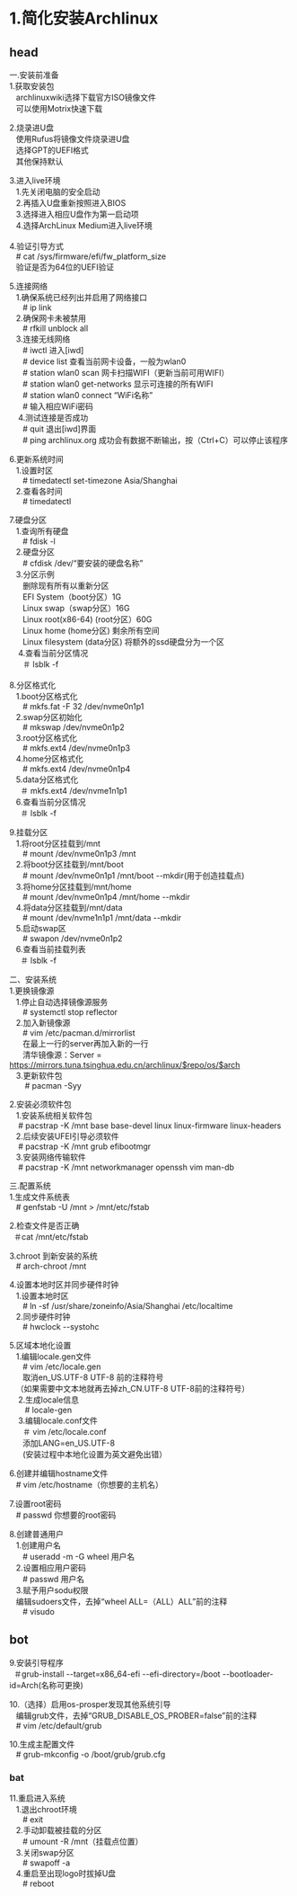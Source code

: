 # 1.简化安装Archlinux
## head

一.安装前准备  
1.获取安装包  
   archlinuxwiki选择下载官方ISO镜像文件  
   可以使用Motrix快速下载  
  
2.烧录进U盘  
   使用Rufus将镜像文件烧录进U盘  
   选择GPT的UEFI格式  
   其他保持默认  
  
3.进入live环境  
   1.先关闭电脑的安全启动  
   2.再插入U盘重新按照进入BIOS  
   3.选择进入相应U盘作为第一启动项  
   4.选择ArchLinux Medium进入live环境  
   
4.验证引导方式  
   # cat /sys/firmware/efi/fw_platform_size  
   验证是否为64位的UEFI验证  
  
5.连接网络  
   1.确保系统已经列出并启用了网络接口  
      # ip link  
   2.确保网卡未被禁用  
      # rfkill unblock all  
   3.连接无线网络  
      # iwctl 进入[iwd]  
      # device list 查看当前网卡设备，一般为wlan0  
      # station wlan0 scan 网卡扫描WIFI（更新当前可用WIFI）  
      # station wlan0 get-networks 显示可连接的所有WIFI  
      # station wlan0 connect “WiFi名称”  
      # 输入相应WiFi密码  
    4.测试连接是否成功  
      # quit 退出[iwd]界面  
      # ping archlinux.org 成功会有数据不断输出，按（Ctrl+C）可以停止该程序  
  
6.更新系统时间  
   1.设置时区  
      # timedatectl set-timezone Asia/Shanghai  
   2.查看各时间  
      # timedatectl  
  
7.硬盘分区  
   1.查询所有硬盘  
      # fdisk -l  
   2.硬盘分区  
      # cfdisk /dev/“要安装的硬盘名称”  
   3.分区示例  
      删除现有所有以重新分区  
      EFI System（boot分区）1G  
      Linux swap（swap分区）16G  
      Linux root(x86-64) (root分区）60G  
      Linux home (home分区) 剩余所有空间  
      Linux filesystem (data分区) 将额外的ssd硬盘分为一个区  
    4.查看当前分区情况  
      ＃ lsblk -f  
        
8.分区格式化  
   1.boot分区格式化  
      # mkfs.fat -F 32 /dev/nvme0n1p1  
   2.swap分区初始化  
      # mkswap /dev/nvme0n1p2  
   3.root分区格式化  
      # mkfs.ext4 /dev/nvme0n1p3  
   4.home分区格式化  
      # mkfs.ext4 /dev/nvme0n1p4  
   5.data分区格式化  
     ＃ mkfs.ext4 /dev/nvme1n1p1  
   6.查看当前分区情况  
     ＃ lsblk -f  
  
9.挂载分区  
   1.将root分区挂载到/mnt  
      # mount /dev/nvme0n1p3 /mnt  
   2.将boot分区挂载到/mnt/boot  
      # mount /dev/nvme0n1p1 /mnt/boot --mkdir(用于创造挂载点)  
   3.将home分区挂载到/mnt/home  
      # mount /dev/nvme0n1p4 /mnt/home --mkdir  
   4.将data分区挂载到/mnt/data  
      # mount /dev/nvme1n1p1 /mnt/data --mkdir  
   5.启动swap区  
      # swapon /dev/nvme0n1p2  
   6.查看当前挂载列表  
     ＃ lsblk -f  
  
  
二、安装系统  
1.更换镜像源  
   1.停止自动选择镜像源服务  
      # systemctl stop reflector  
   2.加入新镜像源  
      # vim /etc/pacman.d/mirrorlist  
      在最上一行的server再加入新的一行  
      清华镜像源：Server = https://mirrors.tuna.tsinghua.edu.cn/archlinux/$repo/os/$arch  
   3.更新软件包  
       # pacman -Syy  
  
2.安装必须软件包  
   1.安装系统相关软件包  
    # pacstrap -K /mnt base base-devel linux linux-firmware linux-headers  
   2.后续安装UFEI引导必须软件  
    # pacstrap -K /mnt grub efibootmgr  
   3.安装网络传输软件  
    # pacstrap -K /mnt networkmanager openssh vim man-db  
  
三.配置系统  
1.生成文件系统表  
   # genfstab -U /mnt > /mnt/etc/fstab  
  
2.检查文件是否正确  
  ＃cat /mnt/etc/fstab  
  
3.chroot 到新安装的系统  
   # arch-chroot /mnt  
  
4.设置本地时区并同步硬件时钟  
   1.设置本地时区  
      # ln -sf /usr/share/zoneinfo/Asia/Shanghai /etc/localtime  
   2.同步硬件时钟  
      # hwclock --systohc  
  
5.区域本地化设置  
   1.编辑locale.gen文件  
      # vim /etc/locale.gen  
      取消en_US.UTF-8 UTF-8 前的注释符号  
   （如果需要中文本地就再去掉zh_CN.UTF-8 UTF-8前的注释符号）  
    2.生成locale信息  
       # locale-gen  
    3.编辑locale.conf文件  
      ＃ vim /etc/locale.conf  
      添加LANG=en_US.UTF-8  
      (安装过程中本地化设置为英文避免出错）  
  
6.创建并编辑hostname文件  
   # vim /etc/hostname（你想要的主机名）  
  
7.设置root密码  
   # passwd 你想要的root密码  
  
8.创建普通用户  
   1.创建用户名  
      # useradd -m -G wheel 用户名  
   2.设置相应用户密码  
      # passwd 用户名  
   3.赋予用户sodu权限  
   编辑sudoers文件，去掉“wheel ALL=（ALL）ALL”前的注释  
      # visudo  
## bot 
9.安装引导程序  
  ＃grub-install --target=x86_64-efi --efi-directory=/boot --bootloader-id=Arch(名称可更换)      
  
10.（选择）启用os-prosper发现其他系统引导  
   编辑grub文件，去掉“GRUB_DISABLE_OS_PROBER=false”前的注释  
   # vim /etc/default/grub  
  
10.生成主配置文件  
   # grub-mkconfig -o /boot/grub/grub.cfg  

### bat

11.重启进入系统  
   1.退出chroot环境  
      # exit  
   2.手动卸载被挂载的分区  
      # umount -R /mnt（挂载点位置）  
   3.关闭swap分区  
      # swapoff -a  
   4.重启至出现logo时拔掉U盘  
      # reboot
